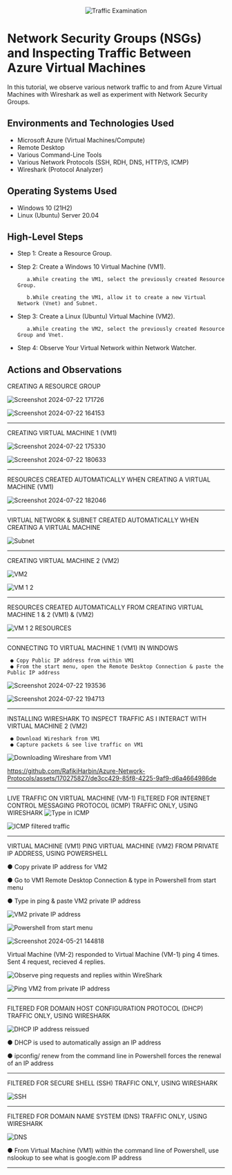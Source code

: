 <p align="center">
<img src="https://i.imgur.com/Ua7udoS.png" alt="Traffic Examination"/>
</p>

<h1>Network Security Groups (NSGs) and Inspecting Traffic Between Azure Virtual Machines</h1>
In this tutorial, we observe various network traffic to and from Azure Virtual Machines with Wireshark as well as experiment with Network Security Groups. <br />




<h2>Environments and Technologies Used</h2>

- Microsoft Azure (Virtual Machines/Compute)
- Remote Desktop
- Various Command-Line Tools
- Various Network Protocols (SSH, RDH, DNS, HTTP/S, ICMP)
- Wireshark (Protocol Analyzer)

<h2>Operating Systems Used </h2>

- Windows 10 (21H2)
- Linux (Ubuntu) Server 20.04

<h2>High-Level Steps</h2>

- Step 1: Create a Resource Group.

- Step 2: Create a Windows 10 Virtual Machine (VM1).

         a.While creating the VM1, select the previously created Resource Group.

         b.While creating the VM1, allow it to create a new Virtual Network (Vnet) and Subnet.

- Step 3: Create a Linux (Ubuntu) Virtual Machine (VM2).

         a.While creating the VM2, select the previously created Resource Group and Vnet.

- Step 4:  Observe Your Virtual Network within Network Watcher.  

<h2>Actions and Observations</h2>

CREATING A RESOURCE GROUP

![Screenshot 2024-07-22 171726](https://github.com/user-attachments/assets/d2624d36-98e3-4b3f-9955-28b0e0d8a83a)




![Screenshot 2024-07-22 164153](https://github.com/user-attachments/assets/e0381722-1b42-4749-93b2-22c4512d22ea)


_____________________________________________________________________________________________________________________________________________________________________________________________________________________________

CREATING VIRTUAL MACHINE 1 (VM1)

![Screenshot 2024-07-22 175330](https://github.com/user-attachments/assets/1eda909b-0320-485b-86cd-fbb202c56a67)





![Screenshot 2024-07-22 180633](https://github.com/user-attachments/assets/bfd69d11-1c50-4bca-b734-911e45bb1f47)

________________________________________________________________________________________________________________________________________________________________________________________________________________________________

RESOURCES CREATED AUTOMATICALLY WHEN CREATING A VIRTUAL MACHINE (VM1)




![Screenshot 2024-07-22 182046](https://github.com/user-attachments/assets/b686056b-7201-4306-a9b8-1e74cb66c8e4)


_____________________________________________________________________________________________________________________________________________________________________________________________________________________________

VIRTUAL NETWORK & SUBNET CREATED AUTOMATICALLY WHEN CREATING A VIRTUAL MACHINE 




![Subnet](https://github.com/user-attachments/assets/4c9d9fa6-f46f-4066-9e13-2f8ec8063be6)


___________________________________________________________________________________________________________________________

CREATING VIRTUAL MACHINE 2 (VM2)


![VM2](https://github.com/user-attachments/assets/d5bf4fbf-191e-476e-8e3b-ae6f557e5d53)



![VM 1 2](https://github.com/user-attachments/assets/a4f37c2e-df82-42c9-83dd-a8ad5b10c7a0)

________________________________________________________________________________________________________________________________________________________________________________________________________________________________
RESOURCES CREATED AUTOMATICALLY FROM CREATING VIRTUAL MACHINE 1 & 2 (VM1) & (VM2)



![VM 1 2 RESOURCES](https://github.com/user-attachments/assets/ed5f224e-09d1-4964-a526-f337a17e7b17)

___________________________________________________________________________________________________________________________
CONNECTING TO VIRTUAL MACHINE 1 (VM1) IN WINDOWS 

     ● Copy Public IP address from within VM1
     ● From the start menu, open the Remote Desktop Connection & paste the Public IP address
    

        
![Screenshot 2024-07-22 193536](https://github.com/user-attachments/assets/bb164691-054f-4fc3-9a3a-863178fcaab0)



![Screenshot 2024-07-22 194713](https://github.com/user-attachments/assets/9f64410b-4df7-4999-bd7c-98a9c8305900)

___________________________________________________________________________________________________________________________

INSTALLING WIRESHARK TO INSPECT TRAFFIC AS I INTERACT WITH VIRTUAL MACHINE 2 (VM2)


     ● Download Wireshark from VM1 
     ● Capture packets & see live traffic on VM1




![Downloading Wireshare from VM1](https://github.com/RafikiHarbin/Azure-Network-Protocols/assets/170275827/e7b87ea3-e6ac-4336-bd3d-e374479a6d76)


https://github.com/RafikiHarbin/Azure-Network-Protocols/assets/170275827/de3cc429-85f8-4225-9af9-d6a4664986de






___________________________________________________________________________________________________________________________

LIVE TRAFFIC ON VIRTUAL MACHINE (VM-1) FILTERED FOR INTERNET CONTROL MESSAGING PROTOCOL (ICMP) TRAFFIC ONLY, USING WIRESHARK
![Type in ICMP](https://github.com/RafikiHarbin/Azure-Network-Protocols/assets/170275827/db5b6208-bcd9-4035-8311-253ed1cce4f5)





![ICMP filtered traffic](https://github.com/RafikiHarbin/Azure-Network-Protocols/assets/170275827/5ebe1694-35fa-42f7-a93d-d2ab7ec3564e)





______________________________________________________________________________________________________________________

VIRTUAL MACHINE (VM1) PING VIRTUAL MACHINE (VM2) FROM PRIVATE IP ADDRESS, USING POWERSHELL
           
  ● Copy private IP address for VM2
          
  ● Go to VM1 Remote Desktop Connection & type in Powershell from start menu
          
  ● Type in ping & paste VM2 private IP address


![VM2 private IP address](https://github.com/RafikiHarbin/Azure-Network-Protocols/assets/170275827/423e45bb-2ef9-47a0-ae0f-eff8ca6a5179)



![Powershell from start menu](https://github.com/RafikiHarbin/Azure-Network-Protocols/assets/170275827/b89837d4-ea01-4e76-984c-b852c592526d)



![Screenshot 2024-05-21 144818](https://github.com/RafikiHarbin/Azure-Network-Protocols/assets/170275827/53a2ebaa-b9b4-4f9e-8331-954890e60bae)



Virtual Machine (VM-2) responded to Virtual Machine (VM-1) ping 4 times. Sent 4 request, recieved 4 replies.


![Observe ping requests and replies within WireShark](https://github.com/RafikiHarbin/Azure-Network-Protocols/assets/170275827/d8945c6f-f2cc-45fc-91df-5ae002b9e88a)



![Ping VM2 from private IP address](https://github.com/RafikiHarbin/Azure-Network-Protocols/assets/170275827/d3b538e1-029e-4004-ac14-2eb34bebd6cd)


______________________________________________________________________________________________________________________


FILTERED FOR DOMAIN HOST CONFIGURATION PROTOCOL (DHCP) TRAFFIC ONLY, USING WIRESHARK

![DHCP IP address reissued](https://github.com/RafikiHarbin/Azure-Network-Protocols/assets/170275827/383349ef-9c09-48c7-acfa-a90e34f97297)

 ● DHCP is used to automatically assign an IP address
          
 ● ipconfig/ renew from the command line in Powershell forces the renewal of an IP address




_____________________________________________________________________________________________________________________________________________________________________________________________________________________________
FILTERED FOR SECURE SHELL (SSH) TRAFFIC ONLY, USING WIRESHARK



![SSH](https://github.com/RafikiHarbin/Azure-Network-Protocols/assets/170275827/379b5d26-5d2f-4331-9402-742a4342b92a)


_____________________________________________________________________________________________________________________________________________________________________________________________________________________________
FILTERED FOR DOMAIN NAME SYSTEM (DNS) TRAFFIC ONLY, USING WIRESHARK





![DNS](https://github.com/RafikiHarbin/Azure-Network-Protocols/assets/170275827/c68b640e-dd6e-42ff-9e9a-17dbe644ff01)

 ● From Virtual Machine (VM1) within the command line of Powershell, use nslookup to see what is google.com IP address

_____________________________________________________________________________________________________________________________________________________________________________________________________________________________


